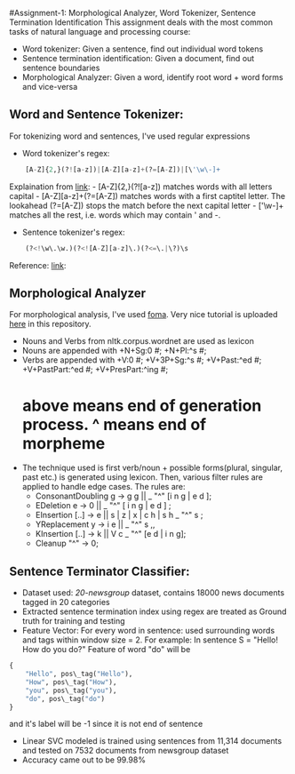 #Assignment-1: Morphological Analyzer, Word Tokenizer, Sentence Termination Identification
This assignment deals with the most common tasks of natural language and processing course: 
- Word tokenizer: Given a sentence, find out individual word tokens 
- Sentence termination identification: Given a document, find out sentence boundaries 
- Morphological Analyzer: Given a word, identify root word \+ word forms and vice-versa

## Word and Sentence Tokenizer:
For tokenizing word and sentences, I've used regular expressions
- Word tokenizer's regex:
```python 
	[A-Z]{2,}(?![a-z])|[A-Z][a-z]+(?=[A-Z])|[\'\w\-]+
```
Explaination from [link](http://stackoverflow.com/a/6203000):
	- [A-Z]{2,}(?![a-z]) matches words with all letters capital
	- [A-Z][a-z]+(?=[A-Z]) matches words with a first captitel letter. The lookahead (?=[A-Z]) stops the match before the next capital letter
	- [\'\w\-]+ matches all the rest, i.e. words which may contain ' and -. 

- Sentence tokenizer's regex:
```python 
	(?<!\w\.\w.)(?<![A-Z][a-z]\.)(?<=\.|\?)\s
```
Reference: [link](http://stackoverflow.com/a/25736082):

## Morphological Analyzer
For morphological analysis, I've used [foma](https://code.google.com/archive/p/foma/). Very nice tutorial is uploaded [here](Resources/Foma-tutorial/) in this repository.
- Nouns and Verbs from nltk.corpus.wordnet are used as lexicon
- Nouns are appended with 
	+N+Sg:0			 #;
	+N+Pl:^s		 #;
- Verbs are appended with 
	+V:0             #;
	+V+3P+Sg:^s      #;
	+V+Past:^ed      #;
	+V+PastPart:^ed  #;
	+V+PresPart:^ing #;
	# above means end of generation process. ^ means end of morpheme
- The technique used is first verb/noun + possible forms(plural, singular, past etc.) is generated using lexicon. Then, various filter rules are applied to handle edge cases. The rules are: 
	- ConsonantDoubling g -> g g || _ "^" [i n g | e d ];
	- EDeletion e -> 0 || _ "^" [ i n g | e d ] ;
	- EInsertion [..] -> e || s | z | x | c h | s h _ "^" s ;
	- YReplacement y -> i e || _ "^" s    ,, 
	- KInsertion [..] -> k || V c _ "^" [e d | i n g];
	- Cleanup "^" -> 0;

## Sentence Terminator Classifier:
- Dataset used: *20-newsgroup* dataset, contains 18000 news documents tagged in 20 categories  
- Extracted sentence termination index using regex are treated as Ground truth for training and testing
- Feature Vector: For every word in sentence: used surrounding words and tags within window size = 2. For example: In sentence S = "Hello! How do you do?" Feature of word "do" will be 
```python
{
	"Hello", pos\_tag("Hello"),
	"How", pos\_tag("How"),
	"you", pos\_tag("you"),
	"do", pos\_tag("do")
}
```
and it's label will be -1 since it is not end of sentence
- Linear SVC modeled is trained using sentences from 11,314 documents and tested on 7532 documents from newsgroup dataset
- Accuracy came out to be 99.98%
